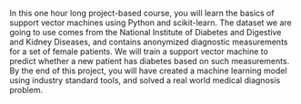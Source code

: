 In this one hour long project-based course, you will learn the basics of support vector machines using Python and scikit-learn. The dataset we are going to use comes from the National Institute of Diabetes and Digestive and Kidney Diseases, and contains anonymized diagnostic measurements for a set of female patients. We will train a support vector machine to predict whether a new patient has diabetes based on such measurements. By the end of this project, you will have created a machine learning model using industry standard tools, and solved a real world medical diagnosis problem.
